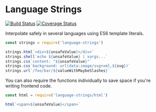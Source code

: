 # Language Strings

[![Build Status](https://travis-ci.org/fabiosantoscode/language-strings.svg?branch=master)](https://travis-ci.org/fabiosantoscode/language-strings) [![Coverage Status](https://coveralls.io/repos/github/fabiosantoscode/language-strings/badge.svg?branch=master)](https://coveralls.io/github/fabiosantoscode/language-strings?branch=master)

Interpolate safely in several languages using ES6 template literals.

```javascript
const strings = require('language-strings')

strings.html`<div>${unsafeValue}</div>`
strings.shell`echo ${unsafeValue} | xargs...`
strings.css`content: "${unsafeValue}"`
strings.css`background: url(data:image/svg+xml,${svg})`
strings.url`/foo/bar/${valueWithMaybeSlashes}`
```

You can also require the functions individually to save space if you're writing frontend code.

```javascript
const html = require('language-strings/html')

html`<span>${unsafeValue}</span>`
```

